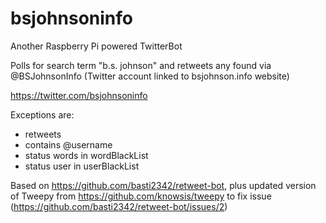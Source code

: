 bsjohnsoninfo
=============

Another Raspberry Pi powered TwitterBot

Polls for search term "b.s. johnson" and retweets any found via @BSJohnsonInfo (Twitter account linked to bsjohnson.info website)

https://twitter.com/bsjohnsoninfo

Exceptions are:

- retweets
- contains @username
- status words in wordBlackList
- status user in userBlackList

Based on https://github.com/basti2342/retweet-bot, plus updated version of Tweepy from https://github.com/knowsis/tweepy to fix issue (https://github.com/basti2342/retweet-bot/issues/2)
